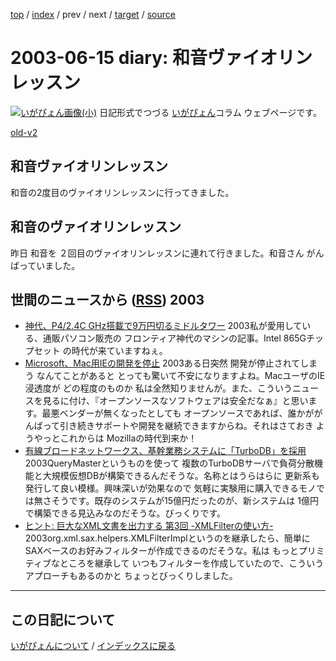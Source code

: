 [top](https://igapyon.github.io/diary/) 
 / [index](https://igapyon.github.io/diary/2003/index.html) 
 / prev 
 / next 
 / [target](https://igapyon.github.io/diary/2003/ig030615.html) 
 / [source](https://github.com/igapyon/diary/blob/gh-pages/2003/ig030615.html.src.md) 

2003-06-15 diary: 和音ヴァイオリンレッスン
=====================================================================================================
[![いがぴょん画像(小)](https://igapyon.github.io/diary/images/iga200306s.jpg "いがぴょん")](https://igapyon.github.io/diary/memo/memoigapyon.html) 日記形式でつづる [いがぴょん](https://igapyon.github.io/diary/memo/memoigapyon.html)コラム ウェブページです。

[old-v2](ig030615-orig.html)

## 和音ヴァイオリンレッスン

和音の2度目のヴァイオリンレッスンに行ってきました。


## 和音のヴァイオリンレッスン

昨日 和音を ２回目のヴァイオリンレッスンに連れて行きました。和音さん がんばっていました。

## 世間のニュースから ([RSS](ig030615-news.xml)) 2003

* [神代、P4/2.4C GHz搭載で9万円切るミドルタワー](http://www.zdnet.co.jp/news/0306/13/njbt_07.html)  2003私が愛用している、通販パソコン販売の フロンティア神代のマシンの記事。Intel 865Gチップセット の時代が来ていますねぇ。
* [Microsoft、Mac用IEの開発を停止](http://www.zdnet.co.jp/news/0306/14/nebt_11.html)  2003ある日突然 開発が停止されてしまう なんてことがあると とっても驚いて不安になりますよね。MacユーザのIE浸透度が どの程度のものか 私は全然知りませんが。また、こういうニュースを見るに付け、『オープンソースなソフトウェアは安全だなぁ』と思います。最悪ベンダーが無くなったとしても オープンソースであれば、誰かががんばって引き続きサポートや開発を継続できますからね。それはさておき ようやっとこれからは Mozillaの時代到来か！
* [有線ブロードネットワークス、基幹業務システムに「TurboDB」を採用](http://www.zdnet.co.jp/enterprise/0306/13/epn21.html)  2003QueryMasterというものを使って 複数のTurboDBサーバで負荷分散機能と大規模仮想DBが構築できるんだそうな。名称とはうらはらに 更新系も発行して良い模様。興味深いが効果なので 気軽に実験用に購入できるモノでは無さそうです。既存のシステムが15億円だったのが、新システムは 1億円で構築できる見込みなのだそうな。びっくりです。
* [ヒント: 巨大なXML文書を出力する 第3回 -XMLFilterの使い方-](http://www-6.ibm.com/jp/developerworks/xml/030613/j_x-tipbigdoc3.html)  2003org.xml.sax.helpers.XMLFilterImplというのを継承したら、簡単にSAXベースのお好みフィルターが作成できるのだそうな。私は もっとプリミティブなところを継承して いつもフィルターを作成していたので、こういうアプローチもあるのかと ちょっとびっくりしました。


----------------------------------------------------------------------------------------------------

## この日記について
[いがぴょんについて](https://igapyon.github.io/diary/memo/memoigapyon.html) / [インデックスに戻る](https://igapyon.github.io/diary/idxall.html)
